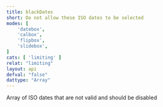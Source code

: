 ```yaml
---
title: blackDates
short: Do not allow these ISO dates to be selected
modes: [
	'datebox',
	'calbox',
	'flipbox',
	'slidebox',
]
cats: [ 'limiting' ]
relat: "limiting"
layout: api
defval: "false"
dattype: "Array"
---
```


Array of ISO dates that are not valid and should be disabled
